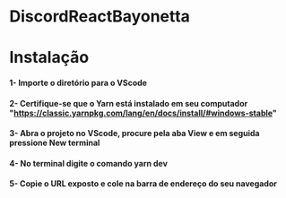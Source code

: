 # DiscordReactBayonetta

# Instalação
#### 1- Importe o diretório para o VScode
#### 2- Certifique-se que o Yarn está instalado em seu computador "https://classic.yarnpkg.com/lang/en/docs/install/#windows-stable"
#### 3- Abra o projeto no VScode, procure pela aba View e em seguida pressione New terminal
#### 4- No terminal digite o comando yarn dev
#### 5- Copie o URL exposto e cole na barra de endereço do seu navegador
